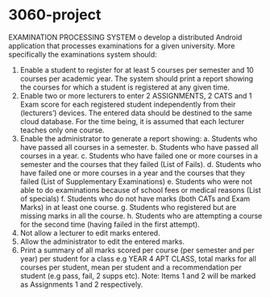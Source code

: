 # 3060-project
EXAMINATION PROCESSING SYSTEM
o develop a distributed Android application 
that processes examinations for a given university. More specifically the examinations system should:
1. Enable a student to register for at least 5 courses per semester and 10 courses per academic 
year. The system should print a report showing the courses for which a student is registered at 
any given time.
2. Enable two or more lecturers to enter 2 ASSIGNMENTS, 2 CATS and 1 Exam score for each 
registered student independently from their (lecturers’) devices. The entered data should be 
destined to the same cloud database. For the time being, it is assumed that each lecturer 
teaches only one course.
3. Enable the administrator to generate a report showing:
a. Students who have passed all courses in a semester.
b. Students who have passed all courses in a year.
c. Students who have failed one or more courses in a semester and the courses that they 
failed (List of Fails).
d. Students who have failed one or more courses in a year and the courses that they failed 
(List of Supplementary Examinations)
e. Students who were not able to do examinations because of school fees or medical 
reasons (List of specials)
f. Students who do not have marks (both CATs and Exam Marks) in at least one course.
g. Students who registered but are missing marks in all the course.
h. Students who are attempting a course for the second time (having failed in the first 
attempt).
4. Not allow a lecturer to edit marks entered.
5. Allow the administrator to edit the entered marks.
6. Print a summary of all marks scored per course (per semester and per year) per student for a 
class e.g YEAR 4 APT CLASS, total marks for all courses per student, mean per student and a 
recommendation per student (e.g pass, fail, 2 supps etc).
Note: Items 1 and 2 will be marked as Assignments 1 and 2 respectively.
